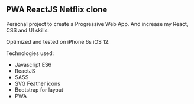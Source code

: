
## PWA ReactJS Netflix clone

Personal project to create a Progressive Web App.
And increase my React, CSS and UI skills. 

Optimized and tested on iPhone 6s iOS 12.

Technologies used:
* Javascript ES6
* ReactJS
* SASS
* SVG Feather icons
* Bootstrap for layout
* PWA



